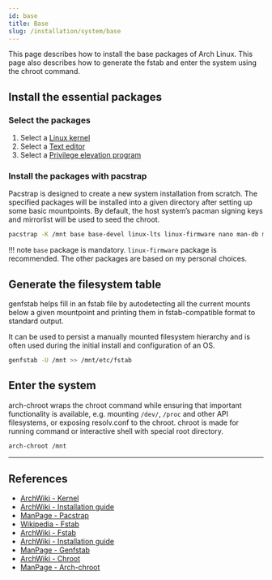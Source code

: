 ```yaml
---
id: base
title: Base
slug: /installation/system/base
---
```


<head>
  <title>System base | Arcadia</title>
</head>

This page describes how to install the base packages of Arch Linux. This page also describes how to generate the fstab and enter the system using the chroot command.

## Install the essential packages

### Select the packages

1. Select a [Linux kernel](https://wiki.archlinux.org/index.php/Kernel)
1. Select a [Text editor](https://wiki.archlinux.org/index.php/List_of_applications#Text_editors)
1. Select a [Privilege elevation program](https://wiki.archlinux.org/index.php/List_of_applications#Privilege_elevation)

### Install the packages with pacstrap

Pacstrap is designed to create a new system installation from scratch. The specified packages will be installed into a given directory after setting up some basic mountpoints. By default, the host system’s pacman signing keys and mirrorlist will be used to seed the chroot.

``` bash
pacstrap -K /mnt base base-devel linux-lts linux-firmware nano man-db man-pages
```

!!! note
    `base` package is mandatory. `linux-firmware` package is recommended. The other packages are based on my personal choices.

## Generate the filesystem table

genfstab helps fill in an fstab file by autodetecting all the current mounts below a given mountpoint and printing them in fstab-compatible format to standard output.

It can be used to persist a manually mounted filesystem hierarchy and is often used during the initial install and configuration of an OS.

``` bash
genfstab -U /mnt >> /mnt/etc/fstab
```

## Enter the system

arch-chroot wraps the chroot command while ensuring that important functionality is available, e.g. mounting `/dev/`, `/proc` and other API filesystems, or exposing resolv.conf to the chroot. chroot is made for running command or interactive shell with special root directory. 

``` bash
arch-chroot /mnt
```

---

## References

- [ArchWiki - Kernel](https://wiki.archlinux.org/index.php/Kernel)
- [ArchWiki - Installation guide](https://wiki.archlinux.org/index.php/Installation_guide)
- [ManPage - Pacstrap](https://jlk.fjfi.cvut.cz/arch/manpages/man/extra/arch-install-scripts/pacstrap.8.en)
- [Wikipedia - Fstab](https://en.wikipedia.org/wiki/Fstab)
- [ArchWiki - Fstab](https://wiki.archlinux.org/index.php/Fstab)
- [ArchWiki - Installation guide](https://wiki.archlinux.org/index.php/Installation_guide)
- [ManPage - Genfstab](https://jlk.fjfi.cvut.cz/arch/manpages/man/extra/arch-install-scripts/genfstab.8.en)
- [ArchWiki - Chroot](https://wiki.archlinux.org/index.php/Chroot)
- [ManPage - Arch-chroot](https://jlk.fjfi.cvut.cz/arch/manpages/man/extra/arch-install-scripts/arch-chroot.8.en)